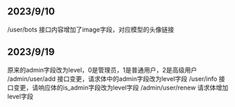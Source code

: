 ## 2023/9/10
/user/bots 接口内容增加了image字段，对应模型的头像链接

## 2023/9/19
原来的admin字段改为level，0是管理员，1是普通用户，2是高级用户
/admin/user/add 接口变更，请求体中的admin字段改为level字段
/user/info 接口变更，请响应体的is_admin字段改为level字段
/admin/user/renew 请求体增加level字段